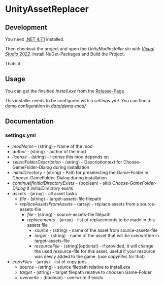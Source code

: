 # UnityAssetReplacer

## Development

You need [.NET 4.7.1](https://support.microsoft.com/de-de/topic/microsoft-net-framework-4-7-1-offline-installer-f%C3%BCr-windows-2a7d0d5e-92f2-b12d-aed4-4f5d14c8ef0c) installed.

Then checkout the project and open the *UnityModInstaller.sln* with [*Visual Studio 2022*](https://visualstudio.microsoft.com/de/downloads/).
Install NuGet-Packages and Build the Project.

Thats it.

## Usage

You can get the finsihed *install.exe* from the [Release-Page](https://github.com/mricharz/UnityModInstaller/releases).

This installer needs to be configured with a *settings.yml*.
You can find a demo configuration in [*data/demo-mod/*](https://github.com/mricharz/UnityModInstaller/tree/main/data/demo-mod)

## Documentation

### settings.yml

* *modName* - (string) - Name of the mod
* *author* - (string) - author of the mod
* *license* - (string) - license this mod depends on
* *selectFolderDescription* - (string) - Descriptiontext for Choose-GameFolder-Dialog during installation
* *initialDirectory* - (string) - Path for preselecting the Game-Folder in Choose-GameFolder-Dialog during installation
* *continueIfInitialDirectoryExists* - (boolean) - skip *Choose-GameFolder-Dialog* if *initialDirectory* exsits
* *assets* - (array) - all asset tasks
  * *file* - (string) - target-assets-file filepath
  * *replaceAssetsFromAssets* - (array) - replace assets from a source-assets-file
    * *file* - (string) - source-assets-file filepath
    * *replacements* - (array) - list of replacements to be made in this assets file
      * *source* - (string) - name of the asset from source-assets-file
      * *target* - (string) - name of the asset that will be overwritten in target-assets-file
      * *resourceFile* - (string)[optional] - if provided, it will change the used resource-file for this asset. useful if your resource was newly added to the game. (use *copyFiles* for that)
* *copyFiles* - (array) - list of copy jobs
  * *source* - (string) - source filepath relative to install.exe
  * *target* - (string) - target filepath relative to choosen Game-Folder
  * *overwrite* - (boolean) - overwrite if exists